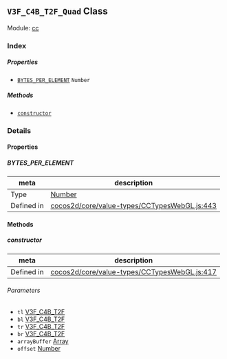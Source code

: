 ## `V3F_C4B_T2F_Quad` Class



Module: [cc](../modules/cc.md)





### Index

##### Properties

  - [`BYTES_PER_ELEMENT`](#bytesperelement) `Number` 



##### Methods

  - [`constructor`](#constructor) 



### Details


#### Properties


##### BYTES_PER_ELEMENT

> 

| meta | description |
|------|-------------|
| Type | <a href="https://developer.mozilla.org/en/JavaScript/Reference/Global_Objects/Number" class="crosslink external" target="_blank">Number</a> |
| Defined in | [cocos2d/core/value-types/CCTypesWebGL.js:443](https://github.com/cocos-creator/engine/blob/dcd3357d61e518886ccbf8b2026bed4edc6c615d/cocos2d/core/value-types/CCTypesWebGL.js#L443) |






<!-- Method Block -->
#### Methods


##### constructor



| meta | description |
|------|-------------|
| Defined in | [cocos2d/core/value-types/CCTypesWebGL.js:417](https://github.com/cocos-creator/engine/blob/dcd3357d61e518886ccbf8b2026bed4edc6c615d/cocos2d/core/value-types/CCTypesWebGL.js#L417) |

###### Parameters
- `tl` <a href="../classes/V3F_C4B_T2F.html" class="crosslink">V3F_C4B_T2F</a> 
- `bl` <a href="../classes/V3F_C4B_T2F.html" class="crosslink">V3F_C4B_T2F</a> 
- `tr` <a href="../classes/V3F_C4B_T2F.html" class="crosslink">V3F_C4B_T2F</a> 
- `br` <a href="../classes/V3F_C4B_T2F.html" class="crosslink">V3F_C4B_T2F</a> 
- `arrayBuffer` <a href="https://developer.mozilla.org/en/JavaScript/Reference/Global_Objects/Array" class="crosslink external" target="_blank">Array</a> 
- `offset` <a href="https://developer.mozilla.org/en/JavaScript/Reference/Global_Objects/Number" class="crosslink external" target="_blank">Number</a> 



